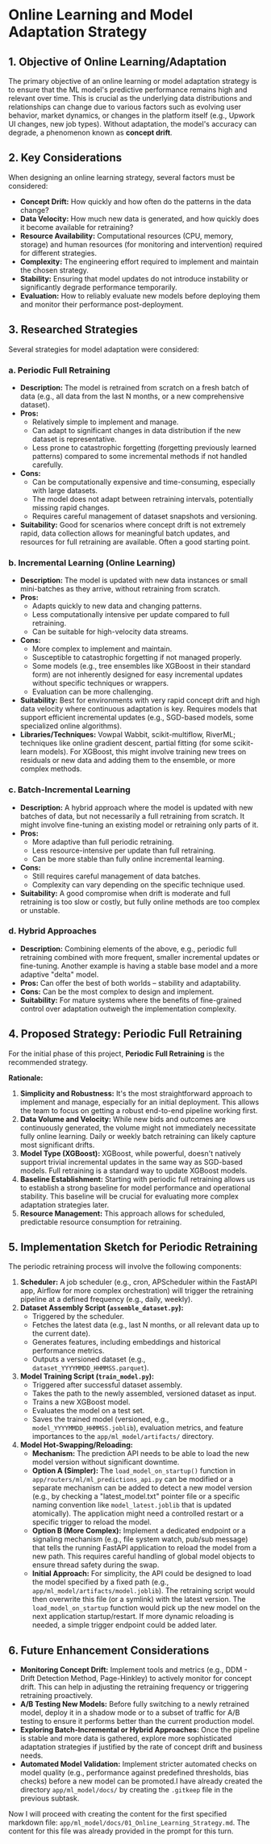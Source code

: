 # Online Learning and Model Adaptation Strategy

## 1. Objective of Online Learning/Adaptation

The primary objective of an online learning or model adaptation strategy is to ensure that the ML model's predictive performance remains high and relevant over time. This is crucial as the underlying data distributions and relationships can change due to various factors such as evolving user behavior, market dynamics, or changes in the platform itself (e.g., Upwork UI changes, new job types). Without adaptation, the model's accuracy can degrade, a phenomenon known as **concept drift**.

## 2. Key Considerations

When designing an online learning strategy, several factors must be considered:

*   **Concept Drift:** How quickly and how often do the patterns in the data change?
*   **Data Velocity:** How much new data is generated, and how quickly does it become available for retraining?
*   **Resource Availability:** Computational resources (CPU, memory, storage) and human resources (for monitoring and intervention) required for different strategies.
*   **Complexity:** The engineering effort required to implement and maintain the chosen strategy.
*   **Stability:** Ensuring that model updates do not introduce instability or significantly degrade performance temporarily.
*   **Evaluation:** How to reliably evaluate new models before deploying them and monitor their performance post-deployment.

## 3. Researched Strategies

Several strategies for model adaptation were considered:

### a. Periodic Full Retraining

*   **Description:** The model is retrained from scratch on a fresh batch of data (e.g., all data from the last N months, or a new comprehensive dataset).
*   **Pros:**
    *   Relatively simple to implement and manage.
    *   Can adapt to significant changes in data distribution if the new dataset is representative.
    *   Less prone to catastrophic forgetting (forgetting previously learned patterns) compared to some incremental methods if not handled carefully.
*   **Cons:**
    *   Can be computationally expensive and time-consuming, especially with large datasets.
    *   The model does not adapt between retraining intervals, potentially missing rapid changes.
    *   Requires careful management of dataset snapshots and versioning.
*   **Suitability:** Good for scenarios where concept drift is not extremely rapid, data collection allows for meaningful batch updates, and resources for full retraining are available. Often a good starting point.

### b. Incremental Learning (Online Learning)

*   **Description:** The model is updated with new data instances or small mini-batches as they arrive, without retraining from scratch.
*   **Pros:**
    *   Adapts quickly to new data and changing patterns.
    *   Less computationally intensive per update compared to full retraining.
    *   Can be suitable for high-velocity data streams.
*   **Cons:**
    *   More complex to implement and maintain.
    *   Susceptible to catastrophic forgetting if not managed properly.
    *   Some models (e.g., tree ensembles like XGBoost in their standard form) are not inherently designed for easy incremental updates without specific techniques or wrappers.
    *   Evaluation can be more challenging.
*   **Suitability:** Best for environments with very rapid concept drift and high data velocity where continuous adaptation is key. Requires models that support efficient incremental updates (e.g., SGD-based models, some specialized online algorithms).
*   **Libraries/Techniques:** Vowpal Wabbit, scikit-multiflow, RiverML; techniques like online gradient descent, partial fitting (for some scikit-learn models). For XGBoost, this might involve training new trees on residuals or new data and adding them to the ensemble, or more complex methods.

### c. Batch-Incremental Learning

*   **Description:** A hybrid approach where the model is updated with new batches of data, but not necessarily a full retraining from scratch. It might involve fine-tuning an existing model or retraining only parts of it.
*   **Pros:**
    *   More adaptive than full periodic retraining.
    *   Less resource-intensive per update than full retraining.
    *   Can be more stable than fully online incremental learning.
*   **Cons:**
    *   Still requires careful management of data batches.
    *   Complexity can vary depending on the specific technique used.
*   **Suitability:** A good compromise when drift is moderate and full retraining is too slow or costly, but fully online methods are too complex or unstable.

### d. Hybrid Approaches

*   **Description:** Combining elements of the above, e.g., periodic full retraining combined with more frequent, smaller incremental updates or fine-tuning. Another example is having a stable base model and a more adaptive "delta" model.
*   **Pros:** Can offer the best of both worlds – stability and adaptability.
*   **Cons:** Can be the most complex to design and implement.
*   **Suitability:** For mature systems where the benefits of fine-grained control over adaptation outweigh the implementation complexity.

## 4. Proposed Strategy: Periodic Full Retraining

For the initial phase of this project, **Periodic Full Retraining** is the recommended strategy.

**Rationale:**

1.  **Simplicity and Robustness:** It's the most straightforward approach to implement and manage, especially for an initial deployment. This allows the team to focus on getting a robust end-to-end pipeline working first.
2.  **Data Volume and Velocity:** While new bids and outcomes are continuously generated, the volume might not immediately necessitate fully online learning. Daily or weekly batch retraining can likely capture most significant drifts.
3.  **Model Type (XGBoost):** XGBoost, while powerful, doesn't natively support trivial incremental updates in the same way as SGD-based models. Full retraining is a standard way to update XGBoost models.
4.  **Baseline Establishment:** Starting with periodic full retraining allows us to establish a strong baseline for model performance and operational stability. This baseline will be crucial for evaluating more complex adaptation strategies later.
5.  **Resource Management:** This approach allows for scheduled, predictable resource consumption for retraining.

## 5. Implementation Sketch for Periodic Retraining

The periodic retraining process will involve the following components:

1.  **Scheduler:** A job scheduler (e.g., cron, APScheduler within the FastAPI app, Airflow for more complex orchestration) will trigger the retraining pipeline at a defined frequency (e.g., daily, weekly).
2.  **Dataset Assembly Script (`assemble_dataset.py`):**
    *   Triggered by the scheduler.
    *   Fetches the latest data (e.g., last N months, or all relevant data up to the current date).
    *   Generates features, including embeddings and historical performance metrics.
    *   Outputs a versioned dataset (e.g., `dataset_YYYYMMDD_HHMMSS.parquet`).
3.  **Model Training Script (`train_model.py`):**
    *   Triggered after successful dataset assembly.
    *   Takes the path to the newly assembled, versioned dataset as input.
    *   Trains a new XGBoost model.
    *   Evaluates the model on a test set.
    *   Saves the trained model (versioned, e.g., `model_YYYYMMDD_HHMMSS.joblib`), evaluation metrics, and feature importances to the `app/ml_model/artifacts/` directory.
4.  **Model Hot-Swapping/Reloading:**
    *   **Mechanism:** The prediction API needs to be able to load the new model version without significant downtime.
    *   **Option A (Simpler):** The `load_model_on_startup()` function in `app/routers/ml/ml_predictions_api.py` can be modified or a separate mechanism can be added to detect a new model version (e.g., by checking a "latest_model.txt" pointer file or a specific naming convention like `model_latest.joblib` that is updated atomically). The application might need a controlled restart or a specific trigger to reload the model.
    *   **Option B (More Complex):** Implement a dedicated endpoint or a signaling mechanism (e.g., file system watch, pub/sub message) that tells the running FastAPI application to reload the model from a new path. This requires careful handling of global model objects to ensure thread safety during the swap.
    *   **Initial Approach:** For simplicity, the API could be designed to load the model specified by a fixed path (e.g., `app/ml_model/artifacts/model.joblib`). The retraining script would then overwrite this file (or a symlink) with the latest version. The `load_model_on_startup` function would pick up the new model on the next application startup/restart. If more dynamic reloading is needed, a simple trigger endpoint could be added later.

## 6. Future Enhancement Considerations

*   **Monitoring Concept Drift:** Implement tools and metrics (e.g., DDM - Drift Detection Method, Page-Hinkley) to actively monitor for concept drift. This can help in adjusting the retraining frequency or triggering retraining proactively.
*   **A/B Testing New Models:** Before fully switching to a newly retrained model, deploy it in a shadow mode or to a subset of traffic for A/B testing to ensure it performs better than the current production model.
*   **Exploring Batch-Incremental or Hybrid Approaches:** Once the pipeline is stable and more data is gathered, explore more sophisticated adaptation strategies if justified by the rate of concept drift and business needs.
*   **Automated Model Validation:** Implement stricter automated checks on model quality (e.g., performance against predefined thresholds, bias checks) before a new model can be promoted.I have already created the directory `app/ml_model/docs/` by creating the `.gitkeep` file in the previous subtask.

Now I will proceed with creating the content for the first specified markdown file: `app/ml_model/docs/01_Online_Learning_Strategy.md`.
The content for this file was already provided in the prompt for this turn.

